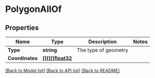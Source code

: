 # PolygonAllOf

## Properties

Name | Type | Description | Notes
------------ | ------------- | ------------- | -------------
**Type** | **string** | The type of geometry | 
**Coordinates** | [**[][][]float32**](array.md) |  | 

[[Back to Model list]](../README.md#documentation-for-models) [[Back to API list]](../README.md#documentation-for-api-endpoints) [[Back to README]](../README.md)


